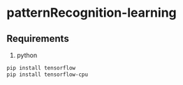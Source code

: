 # patternRecognition-learning

## Requirements  
1. python  
```bash
pip install tensorflow
pip install tensorflow-cpu
```
